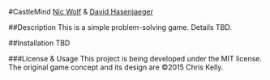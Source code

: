 #CastleMind
[Nic Wolf](https://github.com/Nic-Wolf)
&
[David Hasenjaeger](https://github.com/GerryFudd)

##Description
This is a simple problem-solving game. Details TBD.

##Installation
TBD

###License & Usage
This project is being developed under the MIT license.
The original game concept and its design are &copy;2015 Chris Kelly.